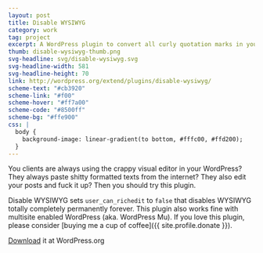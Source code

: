 ```yaml
---
layout: post
title: Disable WYSIWYG
category: work
tag: project
excerpt: A WordPress plugin to convert all curly quotation marks in your posts to traditional corner brackets.
thumb: disable-wysiwyg-thumb.png
svg-headline: svg/disable-wysiwyg.svg
svg-headline-width: 581
svg-headline-height: 70
link: http://wordpress.org/extend/plugins/disable-wysiwyg/
scheme-text: "#cb3920"
scheme-link: "#f00"
scheme-hover: "#ff7a00"
scheme-code: "#8500ff"
scheme-bg: "#ffe900"
css: |
  body {
    background-image: linear-gradient(to bottom, #fffc00, #ffd200);
  }
---
```


You clients are always using the crappy visual editor in your WordPress? They always paste shitty formatted texts from the internet? They also edit your posts and fuck it up? Then you should try this plugin.

Disable WYSIWYG sets `user_can_richedit` to `false` that disables WYSIWYG totally completely permanently forever. This plugin also works fine with multisite enabled WordPress (aka. WordPress Mu). If you love this plugin, please consider [buying me a cup of coffee]({{ site.profile.donate }}).

<p class=download><a href="http://wordpress.org/plugins/disable-wysiwyg/">Download</a> it at WordPress.org</p>
